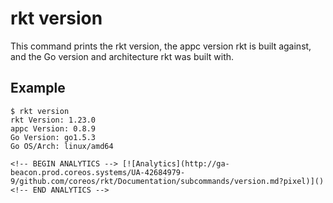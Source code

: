 # rkt version

This command prints the rkt version, the appc version rkt is built against, and the Go version and architecture rkt was built with.

## Example

```
$ rkt version
rkt Version: 1.23.0
appc Version: 0.8.9
Go Version: go1.5.3
Go OS/Arch: linux/amd64

<!-- BEGIN ANALYTICS --> [![Analytics](http://ga-beacon.prod.coreos.systems/UA-42684979-9/github.com/coreos/rkt/Documentation/subcommands/version.md?pixel)]() <!-- END ANALYTICS -->
